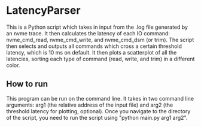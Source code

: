 # LatencyParser
This is a Python script which takes in input from the .log file generated by an nvme trace. It then calculates the latency of each IO command: nvme_cmd_read, nvme_cmd_write, and nvme_cmd_dsm (or trim). The script then selects and outputs all commands which cross a certain threshold latency, which is 10 ms on default. It then plots a scatterplot of all the latencies, sorting each type of command (read, write, and trim) in a different color.
## How to run
This program can be run on the command line. It takes in two command line arguments: arg1 (the relative address of the input file) and arg2 (the threshold latency for plotting, optional). Once you navigate to the directory of the script, you need to run the script using "python main.py arg1 arg2".
